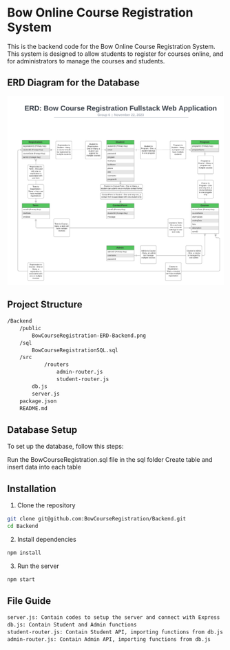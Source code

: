 # Bow Online Course Registration System

This is the backend code for the Bow Online Course Registration System. This system is designed to allow students to register for courses online, and for administrators to manage the courses and students.

## ERD Diagram for the Database

![Bow Course Registration System ERD](public/BowCourseRegistration-ERD-Backend.png)

## Project Structure
```bash
/Backend
    /public
        BowCourseRegistration-ERD-Backend.png 
    /sql
        BowCourseRegistrationSQL.sql
    /src
            /routers
                admin-router.js
                student-router.js
        db.js
        server.js
    package.json
    README.md
```

## Database Setup

To set up the database, follow this steps:

Run the BowCourseRegistration.sql file in the sql folder
Create table and insert data into each table

## Installation

1. Clone the repository

```bash
git clone git@github.com:BowCourseRegistration/Backend.git
cd Backend
```

2. Install dependencies

```bash
npm install
```

3. Run the server

```bash
npm start
```

## File Guide

```bash
server.js: Contain codes to setup the server and connect with Express
db.js: Contain Student and Admin functions
student-router.js: Contain Student API, importing functions from db.js
admin-router.js: Contain Admin API, importing functions from db.js
```




